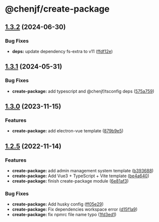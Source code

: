 # @chenjf/create-package

## [1.3.2](https://github.com/c233jf/repo/compare/create-package-v1.3.1...create-package-v1.3.2) (2024-06-30)


### Bug Fixes

* **deps:** update dependency fs-extra to v11 ([ffdf12e](https://github.com/c233jf/repo/commit/ffdf12e04cbb39e6a316cb709c17614b723679fc))

## [1.3.1](https://github.com/c233jf/repo/compare/create-package-v1.3.0...create-package-v1.3.1) (2024-05-31)


### Bug Fixes

* **create-package:** add typescript and @chenjf/tsconfig deps ([575a759](https://github.com/c233jf/repo/commit/575a759fa66eef873b23d3381c86e9f4860dc6e3))

## [1.3.0](https://github.com/c233jf/repo/compare/create-package-v1.2.5...create-package-v1.3.0) (2023-11-15)

### Features

- **create-package:** add electron-vue template ([879b9e5](https://github.com/c233jf/repo/commit/879b9e50b39182527cefcf8e585fd70d5e509a73))

## [1.2.5](https://github.com/c233jf/tools/compare/create-package-v1.0.0...create-package-v1.2.5) (2022-11-14)

### Features

- **create-package:** add admin management system template ([b393688](https://github.com/c233jf/tools/commit/b393688f379180b09ab83d144fb79482392f8277))
- **create-package:** Add Vue3 + TypeScript + Vite template ([be4a640](https://github.com/c233jf/tools/commit/be4a640b9501bece5364c91588109e0e37ce09c1))
- **create-package:** finish create-package module ([6e81af3](https://github.com/c233jf/tools/commit/6e81af3ffcb77e919f46a28a01a22f2390524b78))

### Bug Fixes

- **create-package:** Add husky config ([ff05e29](https://github.com/c233jf/tools/commit/ff05e291c43f9c854a7b9f86f801fccbbe7ea233))
- **create-package:** Fix dependencies workspace error ([d15f1a9](https://github.com/c233jf/tools/commit/d15f1a9f652eb0f8944d82dbd4bc145338d25f3c))
- **create-package:** fix npmrc file name typo ([1fd3ed1](https://github.com/c233jf/tools/commit/1fd3ed1a16d11bca297b93e560fb8bfe2aa1efe3))

